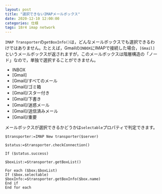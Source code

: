 ```yaml
---
layout: post
title: "選択できないIMAPメールボックス"
date: 2020-12-10 12:00:00
categories: 仕様
tags: 18r4 imap network
---
```


`IMAP Transporter`の`getBoxInfo()`は，どんなメールボックスでも選択できるわけではありません。たとえば，Gmailの`INBOX`にIMAPで接続した場合，`[Gmail]`というメールボックスが返されますが，このメールボックスは階層構造の「ノード」なので，単独で選択することができません。

* INBOX
* [Gmail]
* [Gmail]/すべてのメール
* [Gmail]/ゴミ箱
* [Gmail]/スター付き
* [Gmail]/下書き
* [Gmail]/迷惑メール
* [Gmail]/送信済みメール
* [Gmail]/重要

メールボックスが選択できるかどうかは`selectable`プロパティで判定できます。

```
$transporter:=IMAP New transporter($server)

$status:=$transporter.checkConnection()

If ($status.success)

$boxList:=$transporter.getBoxList()

For each ($box;$boxList)
If ($box.selectable)
$boxInfo:=$transporter.getBoxInfo($box.name)
End if
End for each
```
